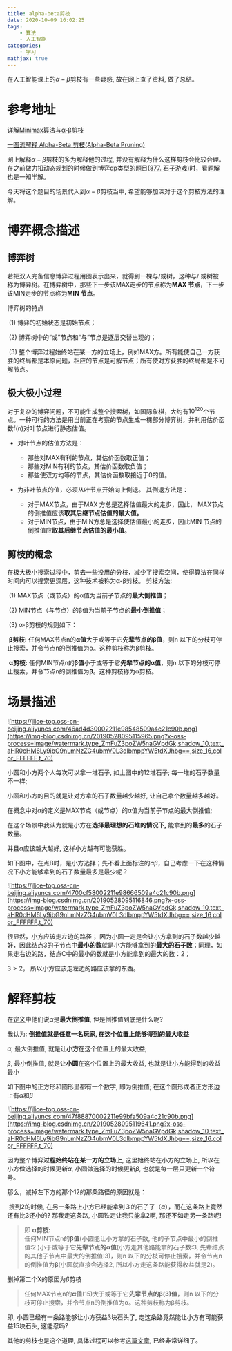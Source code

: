 ```yaml
---
title: alpha-beta剪枝
date: 2020-10-09 16:02:25
tags: 
	- 算法
	- 人工智能
categories: 
	- 学习
mathjax: true
---
```


在人工智能课上的$\alpha-\beta$剪枝有一些疑惑, 故在网上查了资料, 做了总结。

<!--more-->

# 参考地址

[详解Minimax算法与α-β剪枝](https://blog.csdn.net/wenjianmuran/article/details/90633418)

[一图流解释 Alpha-Beta 剪枝(Alpha-Beta Pruning)](https://www.7forz.com/3211/)

网上解释$\alpha-\beta$剪枝的多为解释他的过程, 并没有解释为什么这样剪枝会比较合理。在之前做力扣动态规划的时候做到博弈dp类型的题目([877. 石子游戏](https://leetcode-cn.com/problems/stone-game/))时，看[题解](https://leetcode-cn.com/problems/stone-game/solution/ji-yi-hua-di-gui-dong-tai-gui-hua-shu-xue-jie-java/)也是一知半解。

今天将这个题目的场景代入到$\alpha-\beta$剪枝当中, 希望能够加深对于这个剪枝方法的理解。



# 博弈概念描述

## 博弈树

  若把双人完备信息博弈过程用图表示出来，就得到一棵与/或树，这种与/ 或树被称为博弈树。在博弈树中，那些下一步该MAX走步的节点称为**MAX 节点**，下一步该MIN走步的节点称为**MIN 节点**。

博弈树的特点

​	(1) 博弈的初始状态是初始节点；

​	(2) 博弈树中的“或”节点和“与”节点是逐层交替出现的；

​	(3) 整个博弈过程始终站在某一方的立场上，例如MAX方。所有能使自己一方获胜的终局都是本原问题，相应的节点是可解节点；所有使对方获胜的终局都是不可解节点。 



## 极大极小过程

对于复杂的博弈问题，不可能生成整个搜索树，如国际象棋，大约有$10^{120}$个节点。一种可行的方法是用当前正在考察的节点生成一棵部分博弈树，并利用估价函数f(n)对叶节点进行静态估值。

- 对叶节点的估值方法是： 
  - 那些对MAX有利的节点，其估价函数取正值； 
  - 那些对MIN有利的节点，其估价函数取负值； 
  - 那些使双方均等的节点，其估价函数取接近于0的值。

- 为非叶节点的值，必须从叶节点开始向上倒退。 其倒退方法是：
  - 对于MAX节点，由于MAX 方总是选择估值最大的走步，因此， MAX节点的倒推值应该**取其后继节点估值的最大值。**
  - 对于MIN节点，由于MIN方总是选择使估值最小的走步，因此MIN 节点的倒推值应**取其后继节点估值的最小值**。



## 剪枝的概念 

在极大极小搜索过程中，剪去一些没用的分枝，减少了搜索空间，使得算法在同样时间内可以搜索更深层，这种技术被称为α-β剪枝。 剪枝方法:

​	(1) MAX节点（或节点）的α值为当前子节点的**最大倒推值**； 

​	(2) MIN节点（与节点）的β值为当前子节点的**最小倒推值**；

​	(3) α-β剪枝的规则如下：

​			**β剪枝:**  任何MAX节点n的**α值**大于或等于它**先辈节点的β值**，则n 以下的分枝可停止搜索，并令节点n的倒推值为α。这种剪枝称为β剪枝。

​			**α剪枝:**  任何MIN节点n的**β值**小于或等于它**先辈节点的α值**，则n 以下的分枝可停止搜索，并令节点n的倒推值为**β**。这种剪枝称为α剪枝。

# 场景描述

![https://jlice-top.oss-cn-beijing.aliyuncs.com/46ad4d30002211e98548509a4c21c90b.png](https://img-blog.csdnimg.cn/20190528095115965.png?x-oss-process=image/watermark,type_ZmFuZ3poZW5naGVpdGk,shadow_10,text_aHR0cHM6Ly9ibG9nLmNzZG4ubmV0L3dlbmppYW5tdXJhbg==,size_16,color_FFFFFF,t_70)

小圆和小方两个人每次可以拿一堆石子, 如上图中的12堆石子; 每一堆的石子数量不一样;

小圆和小方的目的就是让对方拿的石子数量越少越好, 让自己拿个数量越多越好。



在概念中对$\alpha$的定义是MAX节点（或节点）的α值为当前子节点的最大倒推值;

在这个场景中我认为就是小方在**选择最理想的石堆的情况下,** 能拿到的**最多**的石子数量。

并且$\alpha$应该越大越好, 这样小方越有可能获胜。



如下图中，在点B时，是小方选择；先不看上面标注的$\alpha \beta$，自己考虑一下在这种情况下小方能够拿到的石子数量最多是最少呢？

![https://jlice-top.oss-cn-beijing.aliyuncs.com/4700cf58002211e98666509a4c21c90b.png](https://img-blog.csdnimg.cn/20190528095116846.png?x-oss-process=image/watermark,type_ZmFuZ3poZW5naGVpdGk,shadow_10,text_aHR0cHM6Ly9ibG9nLmNzZG4ubmV0L3dlbmppYW5tdXJhbg==,size_16,color_FFFFFF,t_70)

很显然，小方应该走左边的路径； 因为小圆一定是会让小方拿到的石子数越少越好，因此结点3的子节点中**最小的数**就是小方能够拿到的**最大的石子数**；同理，如果走右边的路，结点C中的最小的数就是小方能拿到的最大的数：2；

$3>2$， 所以小方应该走左边的路应该拿的东西。



# 解释剪枝

在[定义](#剪枝的概念)中他们说$\alpha$是**最大倒推值**, 但是倒推值到底是什么呢?

我认为: **倒推值就是任意一名玩家, 在这个位置上能够得到的最大收益**

$\alpha$, 最大倒推值, 就是让**小方**在这个位置上的最大收益; 

$\beta$, 最小倒推值, 就是让**小圆**在这个位置上的最大收益, 也就是让小方能得到的收益最小



如下图中的正方形和圆形里都有一个数字, 即为倒推值; 在这个圆形或者正方形边上有$\alpha$和$\beta$

![https://jlice-top.oss-cn-beijing.aliyuncs.com/47f88870002211e99bfa509a4c21c90b.png](https://img-blog.csdnimg.cn/20190528095119641.png?x-oss-process=image/watermark,type_ZmFuZ3poZW5naGVpdGk,shadow_10,text_aHR0cHM6Ly9ibG9nLmNzZG4ubmV0L3dlbmppYW5tdXJhbg==,size_16,color_FFFFFF,t_70)

因为整个博弈**过程始终站在某一方的立场上**, 这里始终站在小方的立场上, 所以在小方做选择的时候更新$\alpha$, 小圆做选择的时候更新$\beta$,  也就是每一层只更新一个符号。

那么，减掉左下方的那个12的那条路径的原因就是：

​	搜到2的时候, 在另一条路上小方已经能拿到３的石子了（$\alpha$），而在这条路上竟然还有比3还小的? 那我走这条路, 小圆铁定让我只能拿2啊, 那还不如走另一条路呢!

>  即 **α剪枝:**  
> 任何MIN节点n的**β值**(小圆能让小方拿的石子数, 他的子节点中最小的倒推值:2 )小于或等于它**先辈节点的α值**(小方走其他路能拿的石子数:3, 先辈结点的其他子节点中最大的倒推值:3)，则n 以下的分枝可停止搜索，并令节点n的倒推值为**β**(小圆就直接会选择2, 所以小方走这条路能获得收益就是2)。



删掉第二个X的原因为$\beta$剪枝

> 任何MAX节点n的**α值**(15)大于或等于它**先辈节点的β(3)值**，则n 以下的分枝可停止搜索，并令节点n的倒推值为α。这种剪枝称为β剪枝。

即, 小圆已经有一条路能够让小方获益3块石头了, 走这条路竟然能让小方有可能获益15块石头, 这能忍吗? 





其他的剪枝也是这个道理, 具体过程可以参考[这篇文章](https://blog.csdn.net/wenjianmuran/article/details/90633418), 已经非常详细了。